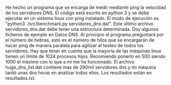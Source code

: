 He hecho un programa que se encarga de medir mediante ping la velocidad de los servidores DNS. El código está escrito en python 3 y se debe ejecutar en un sistema linux con ping instalado. El modo de ejecución es "python3 ./src/benchmark.py servidores_dns.dat".
Este último archivo servidores_dns.dat debe tener una estructura determinada. Doy algunos ficheros de ejemplo en Datos DNS. Al principio el programa preguntará por el número de hebras, esto es el número de hilos que se encargarán de hacer ping de manera paralela para agilizar el testeo de todos los servidores. Hay que tener en cuenta que la mayoría de las máquinas linux tienen un límite de 1024 procesos hijos. Recomiendo ponerlo en 500 siendo 1000 el máximo con lo que a mi me ha funcionado.
El archivo huge_dns_list.dat contiene mas de 290mil servidores dns y mi máquina tardó unas dos horas en analizar todos ellos. Los resultados están en resultados.txt.
